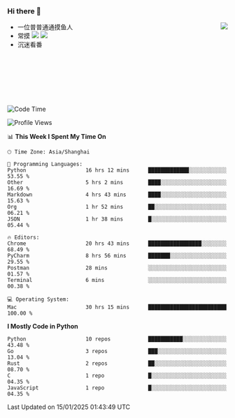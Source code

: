 ### Hi there 👋


<a href="https://github.com/yanlc39">
  <img align="right" src="https://github-readme-stats.vercel.app/api?username=yanlc39&show_icons=true&hide_border=true&icon_color=586069&title_color=a0a9af">
</a>

- 一位普普通通摸鱼人
- 常摸 ![](https://img.shields.io/badge/-Python-3e74a2?style=flat-square&logo=Python&logoColor=fff) ![](https://img.shields.io/badge/-C%2B%2B-brightgreen?style=flat-square)
- 沉迷看番



<br><br><br><br><br><br>


<!--START_SECTION:waka-->
![Code Time](http://img.shields.io/badge/Code%20Time-718%20hrs%2028%20mins-blue)

![Profile Views](http://img.shields.io/badge/Profile%20Views-0-blue)

📊 **This Week I Spent My Time On** 

```text
🕑︎ Time Zone: Asia/Shanghai

💬 Programming Languages: 
Python                   16 hrs 12 mins      █████████████░░░░░░░░░░░░   53.55 % 
Other                    5 hrs 2 mins        ████░░░░░░░░░░░░░░░░░░░░░   16.69 % 
Markdown                 4 hrs 43 mins       ████░░░░░░░░░░░░░░░░░░░░░   15.63 % 
Org                      1 hr 52 mins        ██░░░░░░░░░░░░░░░░░░░░░░░   06.21 % 
JSON                     1 hr 38 mins        █░░░░░░░░░░░░░░░░░░░░░░░░   05.44 % 

🔥 Editors: 
Chrome                   20 hrs 43 mins      █████████████████░░░░░░░░   68.49 % 
PyCharm                  8 hrs 56 mins       ███████░░░░░░░░░░░░░░░░░░   29.55 % 
Postman                  28 mins             ░░░░░░░░░░░░░░░░░░░░░░░░░   01.57 % 
Terminal                 6 mins              ░░░░░░░░░░░░░░░░░░░░░░░░░   00.38 % 

💻 Operating System: 
Mac                      30 hrs 15 mins      █████████████████████████   100.00 % 
```

**I Mostly Code in Python** 

```text
Python                   10 repos            ███████████░░░░░░░░░░░░░░   43.48 % 
Go                       3 repos             ███░░░░░░░░░░░░░░░░░░░░░░   13.04 % 
Rust                     2 repos             ██░░░░░░░░░░░░░░░░░░░░░░░   08.70 % 
C                        1 repo              █░░░░░░░░░░░░░░░░░░░░░░░░   04.35 % 
JavaScript               1 repo              █░░░░░░░░░░░░░░░░░░░░░░░░   04.35 % 
```




 Last Updated on 15/01/2025 01:43:49 UTC
<!--END_SECTION:waka-->
